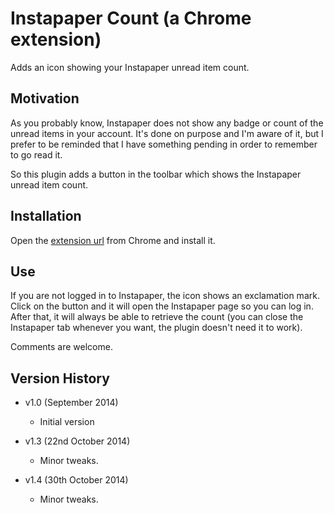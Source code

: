 # Instapaper Count (a Chrome extension)

Adds an icon showing your Instapaper unread item count.

## Motivation
As you probably know, Instapaper does not show any badge or count of the unread items in your account. It's done on purpose and I'm aware of it, but I prefer to be reminded that I have something pending in order to remember to go read it.

So this plugin adds a button in the toolbar which shows the Instapaper unread item count.


## Installation

Open the [extension url](https://chrome.google.com/webstore/detail/instapaper-count/oadfoocehndapcgpcbjngnnfonkilhjb) from Chrome and install it.


## Use
If you are not logged in to Instapaper, the icon shows an exclamation mark. Click on the button and it will open the Instapaper page so you can log in. After that, it will always be able to retrieve the count (you can close the Instapaper tab whenever you want, the plugin doesn't need it to work).

Comments are welcome.


## Version History

* v1.0 (September 2014)

	- Initial version

* v1.3 (22nd October 2014)

	- Minor tweaks.

* v1.4 (30th October 2014)

	- Minor tweaks.
